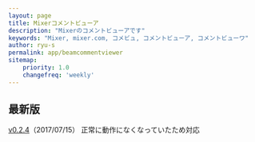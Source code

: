 ```yaml
---
layout: page
title: Mixerコメントビューア
description: "Mixerのコメントビューアです"
keywords: "Mixer, mixer.com, コメビュ, コメントビューア, コメントビューワ"
author: ryu-s
permalink: app/beamcommentviewer
sitemap:
    priority: 1.0
    changefreq: 'weekly'	
---
```


## 最新版
[v0.2.4](http://int-main.ddo.jp/app/MixerCommentViewer_v0.2.4.zip)（2017/07/15） 正常に動作になくなっていたため対応  
